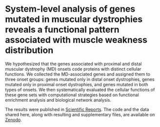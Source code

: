 # System-level analysis of genes mutated in muscular dystrophies reveals a functional pattern associated with muscle weakness distribution

We hypothesized that the genes associated with proximal and distal muscular dystrophy (MD) onsets code proteins with distinct cellular functions. We collected the MD-associated genes and assigned them to three onset groups: genes mutated only in distal onset dystrophies, genes mutated only in proximal onset dystrophies, and genes mutated in both types of onsets. We then systematically evaluated the cellular functions of these gene sets with computational strategies based on functional enrichment analysis and biological network analysis.

The results were published in [Scientific Reports](https://doi.org/10.1038/s41598-024-60761-9). The code and the data shared here, along with resulting and supplementary files, are available on [Zenodo](https://doi.org/10.5281/zenodo.10462174).
